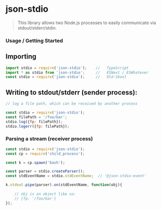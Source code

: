 

# json-stdio

>
> This library allows two Node.js processes to easily communicate via stdout/stderr/stdin.
>

<p>

### Usage / Getting Started

## Importing

```js
import stdio = require('json-stdio');    //   TypeScript
import * as stdio from 'json-stdio';     //   ESNext / ESWhatever
const stdio = require('json-stdio');     //   Old-Skool
```


## Writing to stdout/stderr (sender process):

```javascript
// log a file path, which can be received by another process

const stdio = require('json-stdio');
const filePath = '/foo/bar';
stdio.log({fp: filePath});
stdio.logerr({fp: filePath});

```


### Parsing a stream  (receiver process)

```javascript
const stdio = require('json-stdio');
const cp = require('child_process');

const k = cp.spawn('bash');

const parser = stdio.createParser();
const stdEventName = stdio.stdEventName;  // '@json-stdio-event'

k.stdout.pipe(parser).on(stdEventName, function(obj){
  
    // obj is an object like so:
    // {fp: '/foo/bar'}
});

```
